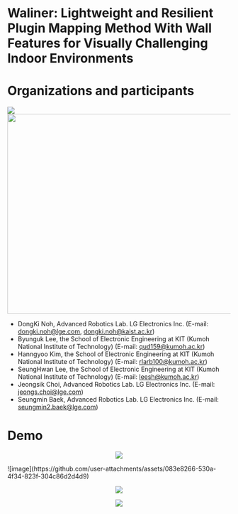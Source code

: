 # Waliner: Lightweight and Resilient Plugin Mapping Method With Wall Features for Visually Challenging Indoor Environments

# Organizations and participants
 ![](https://www.lge.co.kr/lgekor/asset/company/images/about/ci_img03.jpg)
 <img src="https://github.com/user-attachments/assets/1b1c1e71-c8ec-4f00-a9ed-2debe772af98" width="900" height="450"/>
 
* DongKi Noh, Advanced Robotics Lab. LG Electronics Inc. (E-mail: dongki.noh@lge.com, dongki.noh@kaist.ac.kr)
* Byunguk Lee, the School of Electronic Engineering at KIT (Kumoh National Institute of Technology) (E-mail: qud159@kumoh.ac.kr)
* Hanngyoo Kim, the School of Electronic Engineering at KIT (Kumoh National Institute of Technology) (E-mail: rlarb100@kumoh.ac.kr)
* SeungHwan Lee, the School of Electronic Engineering at KIT (Kumoh National Institute of Technology) (E-mail: leesh@kumoh.ac.kr)
* Jeongsik Choi, Advanced Robotics Lab. LG Electronics Inc. (E-mail: jeongs.choi@lge.com)
* Seungmin Baek, Advanced Robotics Lab. LG Electronics Inc. (E-mail: seungmin2.baek@lge.com)


# Demo
<p align="center">
<img src=https://github.com/user-attachments/assets/aa3015aa-ad64-4cd1-925f-e233dd7d8d57>
</p>
![image](https://github.com/user-attachments/assets/083e8266-530a-4f34-823f-304c86d2d4d9)


<p align="center">
<img src=https://github.com/user-attachments/assets/f5d0849b-ff5b-49e4-825a-9dcb6183045b>
</p>

<p align="center">
<img src=https://github.com/user-attachments/assets/814071dd-697a-4753-aba1-024cc247b2c7>
</p>

